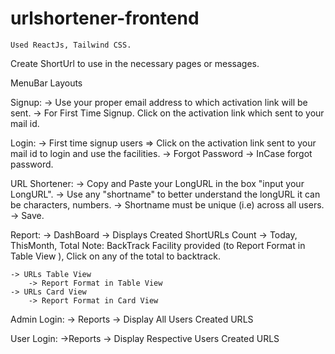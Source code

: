 # urlshortener-frontend
    Used ReactJs, Tailwind CSS.

Create ShortUrl to use in the necessary pages or messages.

MenuBar Layouts

Signup:
    -> Use your proper email address to which activation link will be sent.
    -> For First Time Signup. Click on the activation link which sent to your mail id.

Login:
    -> First time signup users => Click on the activation link sent to your mail id to login and use the facilities.
    -> Forgot Password
        -> InCase forgot password.

URL Shortener:
    -> Copy and Paste your LongURL in the box "input your LongURL".
    -> Use any "shortname" to better understand the longURL it can be characters, numbers.
        -> Shortname must be unique (i.e) across all users.
    -> Save.

Report:
    -> DashBoard
        -> Displays Created ShortURLs Count -> 
            Today,
            ThisMonth,
            Total
        Note: BackTrack Facility provided (to Report Format in Table View ), Click on any of the total to backtrack.
    
    -> URLs Table View
        -> Report Format in Table View
    -> URLs Card View
        -> Report Format in Card View

Admin Login:
    -> Reports -> Display All Users Created URLS

User Login:
    ->Reports -> Display Respective Users Created URLS
